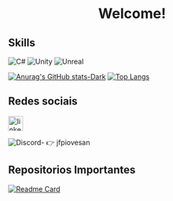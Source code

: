 <h1  align="center"> Welcome!</h1>




## Skills 

![C#](https://img.shields.io/badge/C%23-239120?style=for-the-badge&logo=c-sharp&logoColor=white)
![Unity](https://img.shields.io/badge/Unity-100000?style=for-the-badge&logo=unity&logoColor=white)
![Unreal](https://img.shields.io/badge/-Unreal%20Engine-313131?style=for-the-badge&logo=unreal-engine&logoColor=white)

[![Anurag's GitHub stats-Dark](https://github-readme-stats.vercel.app/api?username=jfpiovesa&show=reviews&show_icons=true&theme=radical)](https://github.com/anuraghazra/github-readme-stats)
[![Top Langs](https://github-readme-stats.vercel.app/api/top-langs/?username=jfpiovesa&layout=compact&theme=radical)](https://github.com/anuraghazra/github-readme-stats)


## Redes sociais

[<img src = 'https://cdn.jsdelivr.net/gh/devicons/devicon/icons/linkedin/linkedin-original.svg' alt='linkedin' height='30' >](https://www.linkedin.com/in/jose-fernando-piovesan-798571113/)

![Discord-](https://img.shields.io/badge/Discord-5865F2?style=for-the-badge&logo=discord&logoColor=white) 👉 jfpiovesan 


## Repositorios  Importantes


[![Readme Card](https://github-readme-stats.vercel.app/api/pin/?username=jfpiovesa&repo=test_tell.me&theme=radical)](https://github.com/jfpiovesa/Tell.me)

